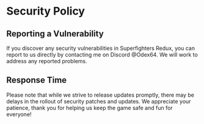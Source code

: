 # Security Policy

## Reporting a Vulnerability

If you discover any security vulnerabilities in Superfighters Redux, you can report to us directly by contacting me on Discord @Odex64. We will work to address any reported problems.

## Response Time

Please note that while we strive to release updates promptly, there may be delays in the rollout of security patches and updates. We appreciate your patience, thank you for helping us keep the game safe and fun for everyone!
